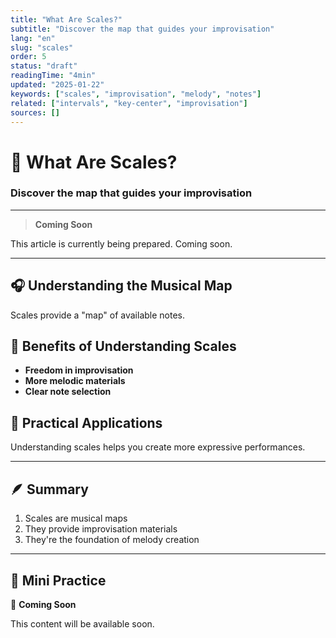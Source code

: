 ```yaml
---
title: "What Are Scales?"
subtitle: "Discover the map that guides your improvisation"
lang: "en"
slug: "scales"
order: 5
status: "draft"
readingTime: "4min"
updated: "2025-01-22"
keywords: ["scales", "improvisation", "melody", "notes"]
related: ["intervals", "key-center", "improvisation"]
sources: []
---
```


# 🎵 What Are Scales?

### Discover the map that guides your improvisation

---

> **Coming Soon**

This article is currently being prepared. Coming soon.

---

## 🎧 Understanding the Musical Map

Scales provide a "map" of available notes.

## 🧠 Benefits of Understanding Scales

* **Freedom in improvisation**
* **More melodic materials**
* **Clear note selection**

## 🎸 Practical Applications

Understanding scales helps you create more expressive performances.

---

## 🪶 Summary

1. Scales are musical maps
2. They provide improvisation materials
3. They're the foundation of melody creation

---

## 🎯 Mini Practice

🎸 **Coming Soon**

This content will be available soon.
